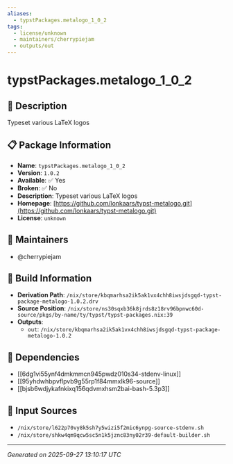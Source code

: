 ```yaml
---
aliases:
  - typstPackages.metalogo_1_0_2
tags:
  - license/unknown
  - maintainers/cherrypiejam
  - outputs/out
---
```


# typstPackages.metalogo_1_0_2

## 📝 Description

Typeset various LaTeX logos

## 📋 Package Information

- **Name**: `typstPackages.metalogo_1_0_2`
- **Version**: `1.0.2`
- **Available**: ✅ Yes
- **Broken**: ✅ No
- **Description**: Typeset various LaTeX logos
- **Homepage**: [https://github.com/lonkaars/typst-metalogo.git](https://github.com/lonkaars/typst-metalogo.git)
- **License**: `unknown`
## 👥 Maintainers

- @cherrypiejam


## 🔧 Build Information

- **Derivation Path**: `/nix/store/kbqmarhsa2ik5ak1vx4chh8iwsjdsgqd-typst-package-metalogo-1.0.2.drv`
- **Source Position**: `/nix/store/ns30sqxb36k8jrds8z18rv96bpnwc60d-source/pkgs/by-name/ty/typst/typst-packages.nix:39`
- **Outputs**:
  - `out`:  `/nix/store/kbqmarhsa2ik5ak1vx4chh8iwsjdsgqd-typst-package-metalogo-1.0.2`

## 🔗 Dependencies

- [[6dg1vi55ynf4dmkmmcn945pwdz010s34-stdenv-linux]]
- [[95yhdwhbpvflpvb9g55rp1f84mmxlk96-source]]
- [[bjsb6wdjykafnkixq156qdvmxhsm2bai-bash-5.3p3]]

## 📁 Input Sources

- `/nix/store/l622p70vy8k5sh7y5wizi5f2mic6ynpg-source-stdenv.sh`
- `/nix/store/shkw4qm9qcw5sc5n1k5jznc83ny02r39-default-builder.sh`

---
*Generated on 2025-09-27 13:10:17 UTC*
